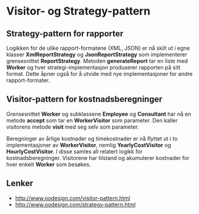 # Visitor- og Strategy-pattern

## Strategy-pattern for rapporter

Logikken for de ulike rapport-formatene (XML, JSON) er nå skilt ut i egne klasser **XmlReportStrategy** og **JsonReportStrategy** som implementerer grensesnittet **ReportStrategy**. Metoden **generateReport** tar en liste med **Worker** og hver strategi-implementasjon produserer rapporten på sitt format. Dette åpner også for å utvide med nye implementasjoner for andre rapport-formater.

## Visitor-pattern for kostnadsberegninger

Grensesnittet **Worker** og subklassene **Employee** og **Consultant** har nå en metode **accept** som tar en **WorkerVisitor** som parameter. Den kaller visitorens metode **visit** med seg selv som parameter.

Beregninger av årlige kostnader og timekostnader er nå flyttet ut i to implementasjoner av **WorkerVisitor**, nemlig **YearlyCostVisitor** og **HourlyCostVisitor**. I disse samles all relatert logikk for kostnadsberegninger. Visitorene har tilstand og akumulerer kostnader for hver enkelt **Worker** som besøkes.

## Lenker
* http://www.oodesign.com/visitor-pattern.html
* http://www.oodesign.com/strategy-pattern.html

